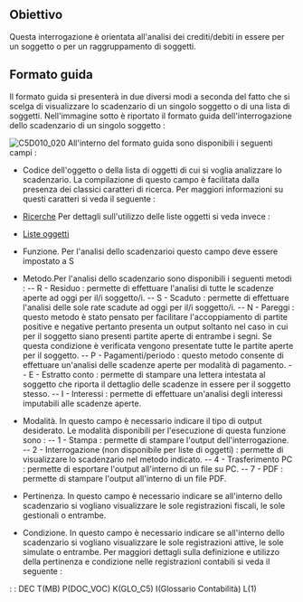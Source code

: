## Obiettivo

Questa interrogazione è orientata all'analisi dei crediti/debiti in essere per un soggetto o per un raggruppamento di soggetti.

## Formato guida

Il formato guida si presenterà in due diversi modi a seconda del fatto che si scelga di visualizzare lo scadenzario di un singolo soggetto o di una lista di soggetti. Nell'immagine sotto è riportato il formato guida dell'interrogazione dello scadenzario di un singolo soggetto : 

![C5D010_020](http://localhost:3000/immagini/MBDOC_OPE-C5D010_01/C5D010_020.png)
All'interno del formato guida sono disponibili i seguenti campi : 

 - Codice dell'oggetto o della lista di oggetti di cui si voglia analizzare lo scadenzario. La compilazione di questo campo è facilitata dalla presenza dei classici caratteri di ricerca. Per maggiori informazioni su questi caratteri si veda il seguente : 

- [Ricerche](Sorgenti/MB/DOC_OPE/B£_RIC)
Per dettagli sull'utilizzo delle liste oggetti si veda invece : 
- [Liste oggetti](Sorgenti/MB/DOC_OPE/B£_LIS)

 - Funzione. Per l'analisi dello scadenzarioi questo campo deve essere impostato a S
 - Metodo.Per l'analisi dello scadenzario sono disponibili i seguenti metodi : 
 -- R - Residuo :  permette di effettuare l'analisi di tutte le scadenze aperte ad oggi per il/i soggetto/i.
 -- S - Scaduto :  permette di effettuare l'analisi delle sole rate scadute ad oggi per il/i soggetto/i.
 -- N - Pareggi :  questo metodo è stato pensato per facilitare l'accoppiamento di partite positive e negative pertanto presenta un output soltanto nel caso in cui per il soggetto siano presenti partite aperte di entrambe i segni. Se questa condizione è verificata vengono presentate tutte le partite aperte per il soggetto.
 -- P - Pagamenti/periodo :  questo metodo consente di effettuare un'analisi delle scadenze aperte per modalità di pagamento.
 -- E - Estratto conto :  permette di stampare una lettera intestata al soggetto che riporta il dettaglio delle scadenze in essere per il soggetto stesso.
 -- I - Interessi :  permette di effettuare un'analisi degli interessi imputabili alle scadenze aperte.
 - Modalità. In questo campo è necessario indicare il tipo di output desiderato. Le modalità disponibili per l'esecuzione di questa funzione sono : 
 -- 1 - Stampa :  permette di stampare l'output dell'interrogazione.
 -- 2 - Interrogazione (non disponibile per liste di oggetti) :  permette di visualizzare lo scadenzario nel metodo indicato.
 -- 4 - Trasferimento PC :  permette di esportare l'output all'interno di un file su PC.
 -- 7 - PDF :  permette di stampare l'output all'interno di un file PDF.
 - Pertinenza. In questo campo è necessario indicare se all'interno dello scadenzario si vogliano visualizzare le sole registrazioni fiscali, le sole gestionali o entrambe.
 - Condizione. In questo campo è necessario indicare se all'interno dello scadenzario si vogliano visualizzare le sole registrazioni attive, le sole simulate o entrambe. Per maggiori dettagli sulla definizione e utilizzo della pertinenza e condizione nelle registrazioni contabili si veda il seguente : 

 :  : DEC T(MB) P(DOC_VOC) K(GLO_C5) I(Glossario Contabilità) L(1)
